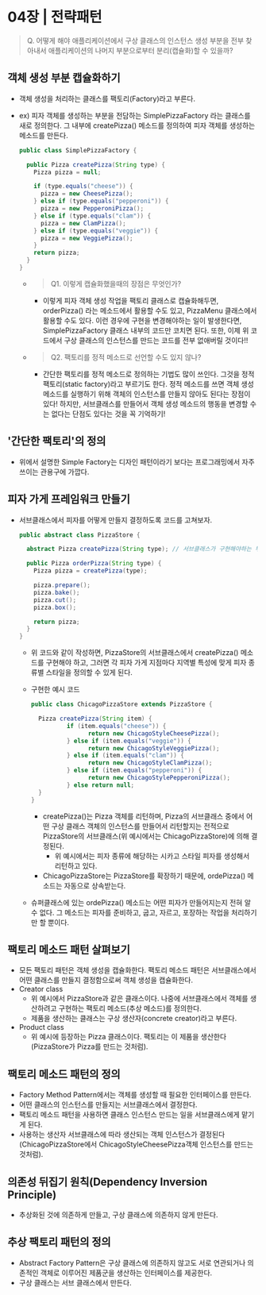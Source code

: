 # 04장 | 전략패턴

> Q. 어떻게 해야 애플리케이션에서 구상 클래스의 인스턴스 생성 부분을 전부 찾아내서 애플리케이션의 나머지 부분으로부터 분리(캡슐화)할 수 있을까?

## 객체 생성 부분 캡슐화하기

- 객체 생성을 처리하는 클래스를 팩토리(Factory)라고 부른다.
- ex) 피자 객체를 생성하는 부분을 전담하는 SimplePizzaFactory 라는 클래스를 새로 정의한다. 그 내부에 createPizza() 메소드를 정의하여 피자 객체를 생성하는 메소드를 만든다.

  ```java
  public class SimplePizzaFactory {

    public Pizza createPizza(String type) {
      Pizza pizza = null;

      if (type.equals("cheese")) {
        pizza = new CheesePizza();
      } else if (type.equals("pepperoni")) {
        pizza = new PepperoniPizza();
      } else if (type.equals("clam")) {
        pizza = new ClamPizza();
      } else if (type.equals("veggie")) {
        pizza = new VeggiePizza();
      }
      return pizza;
    }
  }
  ```

  - > Q1. 이렇게 캡슐화했을때의 장점은 무엇인가?
    - 이렇게 피자 객체 생성 작업을 팩토리 클래스로 캡슐화해두면, orderPizza() 라는 메소드에서 활용할 수도 있고, PizzaMenu 클래스에서 활용할 수도 있다. 이런 경우에 구현을 변경해야하는 일이 발생한다면, SimplePizzaFactory 클래스 내부의 코드만 코치면 된다. 또한, 이제 위 코드에서 구상 클래스의 인스턴스를 만드는 코드를 전부 없애버릴 것이다!!
  - > Q2. 팩토리를 정적 메소드로 선언할 수도 있지 않나?
    - 간단한 팩토리를 정적 메소드로 정의하는 기법도 많이 쓰인다. 그것을 정적 팩토리(static factory)라고 부르기도 한다. 정적 메소드를 쓰면 객체 생성 메소드를 실행하기 위해 객체의 인스턴스를 만들지 않아도 된다는 장점이 있다! 하지만, 서브클래스를 만들어서 객체 생성 메소드의 행동을 변경할 수는 없다는 단점도 있다는 것을 꼭 기억하기!

## '간단한 팩토리'의 정의

- 위에서 설명한 Simple Factory는 디자인 패턴이라기 보다는 프로그래밍에서 자주 쓰이는 관용구에 가깝다.

## 피자 가게 프레임워크 만들기

- 서브클래스에서 피자를 어떻게 만들지 결정하도록 코드를 고쳐보자.

  ```java
  public abstract class PizzaStore {

    abstract Pizza createPizza(String type); // 서브클래스가 구현해야하는 부분

    public Pizza orderPizza(String type) {
      Pizza pizza = createPizza(type);

      pizza.prepare();
      pizza.bake();
      pizza.cut();
      pizza.box();

      return pizza;
    }
  }
  ```

  - 위 코드와 같이 작성하면, PizzaStore의 서브클래스에서 createPizza() 메소드를 구현해야 하고, 그러면 각 피자 가게 지점마다 지역별 특성에 맞게 피자 종류별 스타일을 정의할 수 있게 된다.
  - 구현한 예시 코드

    ```java
    public class ChicagoPizzaStore extends PizzaStore {

      Pizza createPizza(String item) {
              if (item.equals("cheese")) {
                    return new ChicagoStyleCheesePizza();
              } else if (item.equals("veggie")) {
                    return new ChicagoStyleVeggiePizza();
              } else if (item.equals("clam")) {
                    return new ChicagoStyleClamPizza();
              } else if (item.equals("pepperoni")) {
                    return new ChicagoStylePepperoniPizza();
              } else return null;
      }
    }
    ```

    - createPizza()는 Pizza 객체를 리턴하며, Pizza의 서브클래스 중에서 어떤 구상 클래스 객체의 인스턴스를 만들어서 리턴할지는 전적으로 PizzaStore의 서브클래스(위 예시에서는 ChicagoPizzaStore)에 의해 결정된다.
      - 위 예시에서는 피자 종류에 해당하는 시카고 스타일 피자를 생성해서 리턴하고 있다.
    - ChicagoPizzaStore는 PizzaStore를 확장하기 때문에, ordePizza() 메소드는 자동으로 상속받는다.

  - 슈퍼클래스에 있는 ordePizza() 메소드는 어떤 피자가 만들어지는지 전혀 알 수 없다. 그 메소드는 피자를 준비하고, 굽고, 자르고, 포장하는 작업을 처리하기만 할 뿐이다.

## 팩토리 메소드 패턴 살펴보기

- 모든 팩토리 패턴은 객체 생성을 캡슐화한다. 팩토리 메소드 패턴은 서브클래스에서 어떤 클래스를 만들지 결정함으로써 객체 생성을 캡슐화한다.
- Creator class
  - 위 예시에서 PizzaStore과 같은 클래스이다. 나중에 서브클래스에서 객체를 생산하려고 구현하는 팩토리 메소드(추상 메소드)를 정의한다.
  - 제품을 생산하는 클래스는 구상 생산자(concrete creator)라고 부른다.
- Product class
  - 위 예시에 등장하는 Pizza 클래스이다. 팩토리는 이 제품을 생산한다(PizzaStore가 Pizza를 만드는 것처럼).

## 팩토리 메소드 패턴의 정의

- Factory Method Pattern에서는 객체를 생성할 때 필요한 인터페이스를 만든다.
- 어떤 클래스의 인스턴스를 만들지는 서브클래스에서 결정한다.
- 팩토리 메소드 패턴을 사용하면 클래스 인스턴스 만드는 일을 서브클래스에게 맡기게 된다.
- 사용하는 생산자 서브클래스에 따라 생산되는 객체 인스턴스가 결정된다(ChicagoPizzaStore에서 ChicagoStyleCheesePizza객체 인스턴스를 만드는 것처럼).

## 의존성 뒤집기 원칙(Dependency Inversion Principle)

- 추상화된 것에 의존하게 만들고, 구상 클래스에 의존하지 않게 만든다.

## 추상 팩토리 패턴의 정의

- Abstract Factory Pattern은 구상 클래스에 의존하지 않고도 서로 연관되거나 의존적인 객체로 이루어진 제품군을 생산하는 인터페이스를 제공한다.
- 구상 클래스는 서브 클래스에서 만든다.
